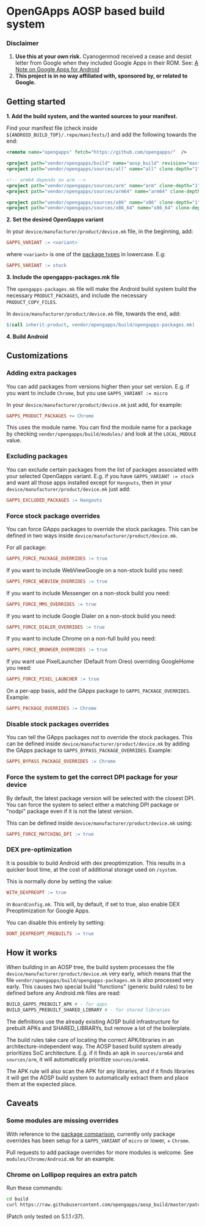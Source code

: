 # OpenGApps AOSP based build system

### Disclaimer
1. **Use this at your own risk.** Cyanogenmod received a cease and desist letter from Google when they included Google Apps in their ROM. See: [A Note on Google Apps for Android](http://android-developers.blogspot.com/2009/09/note-on-google-apps-for-android.html)
2. **This project is in no way affiliated with, sponsored by, or related to Google.**

## Getting started
**1. Add the build system, and the wanted sources to your manifest.**

Find your manifest file (check inside `${ANDROID_BUILD_TOP}/.repo/manifests/`)
and add the following towards the end:
```xml
<remote name="opengapps" fetch="https://github.com/opengapps/"  />

<project path="vendor/opengapps/build" name="aosp_build" revision="master" remote="opengapps" />
<project path="vendor/opengapps/sources/all" name="all" clone-depth="1" revision="master" remote="opengapps" />

<!-- arm64 depends on arm -->
<project path="vendor/opengapps/sources/arm" name="arm" clone-depth="1" revision="master" remote="opengapps" />
<project path="vendor/opengapps/sources/arm64" name="arm64" clone-depth="1" revision="master" remote="opengapps" />

<project path="vendor/opengapps/sources/x86" name="x86" clone-depth="1" revision="master" remote="opengapps" />
<project path="vendor/opengapps/sources/x86_64" name="x86_64" clone-depth="1" revision="master" remote="opengapps" />
```

**2. Set the desired OpenGapps variant**

In your `device/manufacturer/product/device.mk` file, in the beginning, add:
```makefile
GAPPS_VARIANT := <variant>
```

where `<variant>` is one of the [package types](https://github.com/opengapps/opengapps/wiki/Package-Comparison) in lowercase. E.g:

```makefile
GAPPS_VARIANT := stock
```

**3. Include the opengapps-packages.mk file**

The `opengapps-packages.mk` file will make the Android build system build the necessary `PRODUCT_PACKAGES`, and include the necessary `PRODUCT_COPY_FILES`.

In `device/manufacturer/product/device.mk` file, towards the end, add:
```makefile
$(call inherit-product, vendor/opengapps/build/opengapps-packages.mk)
```

**4. Build Android**

## Customizations
### Adding extra packages
You can add packages from versions higher then your set version. E.g. if you want to include `Chrome`, but you use `GAPPS_VARIANT := micro`

In your `device/manufacturer/product/device.mk` just add, for example:

```makefile
GAPPS_PRODUCT_PACKAGES += Chrome
```

This uses the module name. You can find the module name for a package by checking `vendor/opengapps/build/modules/` and look at the `LOCAL_MODULE` value.

### Excluding packages
You can exclude certain packages from the list of packages associated with your selected OpenGapps variant. E.g. if you have `GAPPS_VARIANT := stock`
and want all those apps installed except for `Hangouts`, then in your `device/manufacturer/product/device.mk` just add:

```makefile
GAPPS_EXCLUDED_PACKAGES := Hangouts
```

### Force stock package overrides
You can force GApps packages to override the stock packages.
This can be defined in two ways inside `device/manufacturer/product/device.mk`.

For all package:

```makefile
GAPPS_FORCE_PACKAGE_OVERRIDES := true
```

If you want to include WebViewGoogle on a non-stock build you need:

```makefile
GAPPS_FORCE_WEBVIEW_OVERRIDES := true
```

If you want to include Messenger on a non-stock build you need:

```makefile
GAPPS_FORCE_MMS_OVERRIDES := true
```

If you want to include Google Dialer on a non-stock build you need:

```makefile
GAPPS_FORCE_DIALER_OVERRIDES := true
```

If you want to include Chrome on a non-full build you need:

```makefile
GAPPS_FORCE_BROWSER_OVERRIDES := true
```

If you want use PixelLauncher (Default from Oreo) overriding GoogleHome you need:

```makefile
GAPPS_FORCE_PIXEL_LAUNCHER := true
```

On a per-app basis, add the GApps package to `GAPPS_PACKAGE_OVERRIDES`.
Example:

```makefile
GAPPS_PACKAGE_OVERRIDES := Chrome
```

### Disable stock packages overrides
You can tell the GApps packages not to override the stock packages.
This can be defined inside `device/manufacturer/product/device.mk` by adding the GApps package to `GAPPS_BYPASS_PACKAGE_OVERRIDES`.
Example:

```makefile
GAPPS_BYPASS_PACKAGE_OVERRIDES := Chrome
```

### Force the system to get the correct DPI package for your device
By default, the latest package version will be selected with the closest DPI.
You can force the system to select either a matching DPI package or "nodpi" package even if it is not the latest version.

This can be defined inside `device/manufacturer/product/device.mk` using:

```makefile
GAPPS_FORCE_MATCHING_DPI := true
```

### DEX pre-optimization
It is possible to build Android with dex preoptimization. This results in a quicker boot time, at the cost of additional storage used on `/system`.

This is normally done by setting the value:
```makefile
WITH_DEXPREOPT := true
```

in `BoardConfig.mk`. This will, by default, if set to true, also enable DEX Preoptimization for Google Apps.

You can disable this entirely by setting:
```makefile
DONT_DEXPREOPT_PREBUILTS := true
```

## How it works

When building in an AOSP tree, the build system processes the file `device/manufacturer/product/device.mk` very early, which means that the file `vendor/opengapps/build/opengapps-packages.mk` is also processed very early.
This causes two special build "functions" (generic build rules) to be defined before any Android.mk files are read:

```makefile
BUILD_GAPPS_PREBUILT_APK # - for apps
BUILD_GAPPS_PREBUILT_SHARED_LIBRARY # - for shared libraries
```

The definitions use the already existing AOSP build infrastructure for prebuilt APKs and SHARED_LIBRARYs, but remove a lot of the boilerplate.

The build rules take care of locating the correct APK/libraries in an architecture-independent way. The AOSP based build system already prioritizes SoC architecture. E.g. if it finds an apk in `sources/arm64` and `sources/arm`, it will automatically prioritize `sources/arm64`.

The APK rule will also scan the APK for any libraries, and if it finds libraries it will get the AOSP build system to automatically extract them and place them at the expected place.

## Caveats
### Some modules are missing overrides
With reference to the [package comparison](https://github.com/opengapps/opengapps/wiki/Package-Comparison), currently only package overrides has been setup for a `GAPPS_VARIANT` of `micro` or lower, + `Chrome`.

Pull requests to add package overrides for more modules is welcome. See `modules/Chrome/Android.mk` for an example.

### Chrome on Lollipop requires an extra patch
Run these commands:
```bash
cd build
curl https://raw.githubusercontent.com/opengapps/aosp_build/master/patches/Lollipop/0001-Fix-Chrome.patch | git am -
```

(Patch only tested on 5.1.1 r37).
